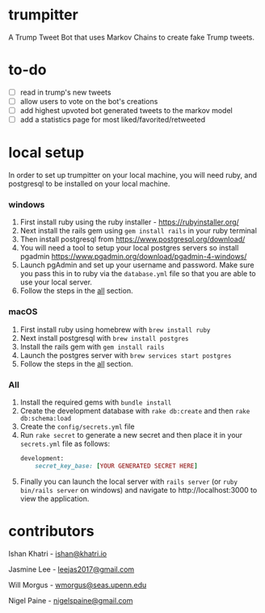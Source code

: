 # trumpitter
A Trump Tweet Bot that uses Markov Chains to create fake Trump tweets.

# to-do
- [ ] read in trump's new tweets
- [ ] allow users to vote on the bot's creations
- [ ] add highest upvoted bot generated tweets to the markov model
- [ ] add a statistics page for most liked/favorited/retweeted

# local setup
In order to set up trumpitter on your local machine, you will need ruby, and postgresql to be installed on your local machine.

### windows
1. First install ruby using the ruby installer - https://rubyinstaller.org/
2. Next install the rails gem using `gem install rails` in your ruby terminal
3. Then install postgresql from https://www.postgresql.org/download/
4. You will need a tool to setup your local postgres servers so install pgadmin https://www.pgadmin.org/download/pgadmin-4-windows/
5. Launch pgAdmin and set up your username and password. Make sure you pass this in to ruby via the `database.yml` file so that you are able to use your local server.
6. Follow the steps in the [all](#all) section.

### macOS
1. First install ruby using homebrew with `brew install ruby`
2. Next install postgresql with `brew install postgres`
3. Install the rails gem with `gem install rails`
4. Launch the postgres server with `brew services start postgres`
5. Follow the steps in the [all](#all) section.

### All
1. Install the required gems with `bundle install`
2. Create the development database with `rake db:create` and then `rake db:schema:load`
3. Create the `config/secrets.yml` file
4. Run `rake secret` to generate a new secret and then place it in your `secrets.yml` file as follows:
    ```ruby
    development:
        secret_key_base: [YOUR GENERATED SECRET HERE]
    ```
5. Finally you can launch the local server with `rails server` (or `ruby bin/rails server` on windows) and navigate to http://localhost:3000 to view the application.


# contributors
Ishan Khatri - ishan@khatri.io

Jasmine Lee - leejas2017@gmail.com 

Will Morgus - wmorgus@seas.upenn.edu

Nigel Paine - nigelspaine@gmail.com
